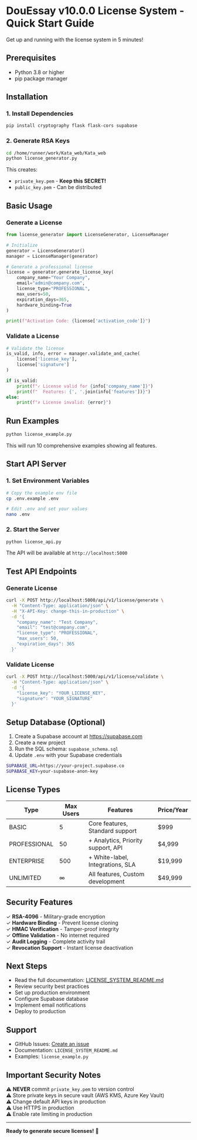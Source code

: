 # DouEssay v10.0.0 License System - Quick Start Guide

Get up and running with the license system in 5 minutes!

## Prerequisites

- Python 3.8 or higher
- pip package manager

## Installation

### 1. Install Dependencies

```bash
pip install cryptography flask flask-cors supabase
```

### 2. Generate RSA Keys

```bash
cd /home/runner/work/Kata_web/Kata_web
python license_generator.py
```

This creates:
- `private_key.pem` - **Keep this SECRET!**
- `public_key.pem` - Can be distributed

## Basic Usage

### Generate a License

```python
from license_generator import LicenseGenerator, LicenseManager

# Initialize
generator = LicenseGenerator()
manager = LicenseManager(generator)

# Generate a professional license
license = generator.generate_license_key(
    company_name="Your Company",
    email="admin@company.com",
    license_type="PROFESSIONAL",
    max_users=50,
    expiration_days=365,
    hardware_binding=True
)

print(f"Activation Code: {license['activation_code']}")
```

### Validate a License

```python
# Validate the license
is_valid, info, error = manager.validate_and_cache(
    license['license_key'],
    license['signature']
)

if is_valid:
    print(f"✓ License valid for {info['company_name']}")
    print(f"  Features: {', '.join(info['features'])}")
else:
    print(f"✗ License invalid: {error}")
```

## Run Examples

```bash
python license_example.py
```

This will run 10 comprehensive examples showing all features.

## Start API Server

### 1. Set Environment Variables

```bash
# Copy the example env file
cp .env.example .env

# Edit .env and set your values
nano .env
```

### 2. Start the Server

```bash
python license_api.py
```

The API will be available at `http://localhost:5000`

## Test API Endpoints

### Generate License

```bash
curl -X POST http://localhost:5000/api/v1/license/generate \
  -H "Content-Type: application/json" \
  -H "X-API-Key: change-this-in-production" \
  -d '{
    "company_name": "Test Company",
    "email": "test@company.com",
    "license_type": "PROFESSIONAL",
    "max_users": 50,
    "expiration_days": 365
  }'
```

### Validate License

```bash
curl -X POST http://localhost:5000/api/v1/license/validate \
  -H "Content-Type: application/json" \
  -d '{
    "license_key": "YOUR_LICENSE_KEY",
    "signature": "YOUR_SIGNATURE"
  }'
```

## Setup Database (Optional)

1. Create a Supabase account at https://supabase.com
2. Create a new project
3. Run the SQL schema: `supabase_schema.sql`
4. Update `.env` with your Supabase credentials

```bash
SUPABASE_URL=https://your-project.supabase.co
SUPABASE_KEY=your-supabase-anon-key
```

## License Types

| Type | Max Users | Features | Price/Year |
|------|-----------|----------|------------|
| BASIC | 5 | Core features, Standard support | $999 |
| PROFESSIONAL | 50 | + Analytics, Priority support, API | $4,999 |
| ENTERPRISE | 500 | + White-label, Integrations, SLA | $19,999 |
| UNLIMITED | ∞ | All features, Custom development | $49,999 |

## Security Features

✓ **RSA-4096** - Military-grade encryption  
✓ **Hardware Binding** - Prevent license cloning  
✓ **HMAC Verification** - Tamper-proof integrity  
✓ **Offline Validation** - No internet required  
✓ **Audit Logging** - Complete activity trail  
✓ **Revocation Support** - Instant license deactivation  

## Next Steps

- Read the full documentation: [LICENSE_SYSTEM_README.md](LICENSE_SYSTEM_README.md)
- Review security best practices
- Set up production environment
- Configure Supabase database
- Implement email notifications
- Deploy to production

## Support

- GitHub Issues: [Create an issue](https://github.com/changcheng967/Kata_web/issues)
- Documentation: `LICENSE_SYSTEM_README.md`
- Examples: `license_example.py`

## Important Security Notes

⚠️ **NEVER** commit `private_key.pem` to version control  
⚠️ Store private keys in secure vault (AWS KMS, Azure Key Vault)  
⚠️ Change default API keys in production  
⚠️ Use HTTPS in production  
⚠️ Enable rate limiting in production  

---

**Ready to generate secure licenses!** 🎉
